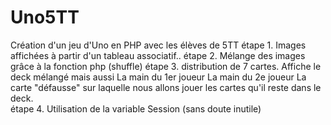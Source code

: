 # Uno5TT
Création d'un jeu d'Uno en PHP avec les élèves de 5TT 
étape 1. Images affichées à partir d'un tableau associatif..
étape 2. Mélange des  images grâce à la fonction php (shuffle)
étape 3. distribution de 7 cartes. 
            Affiche le deck mélangé mais aussi
            La main du 1er joueur
            La main du 2e joueur
            La carte "défausse" sur laquelle nous allons jouer
            les cartes qu'il reste dans le deck.  
étape 4. Utilisation de la variable Session  (sans doute inutile)